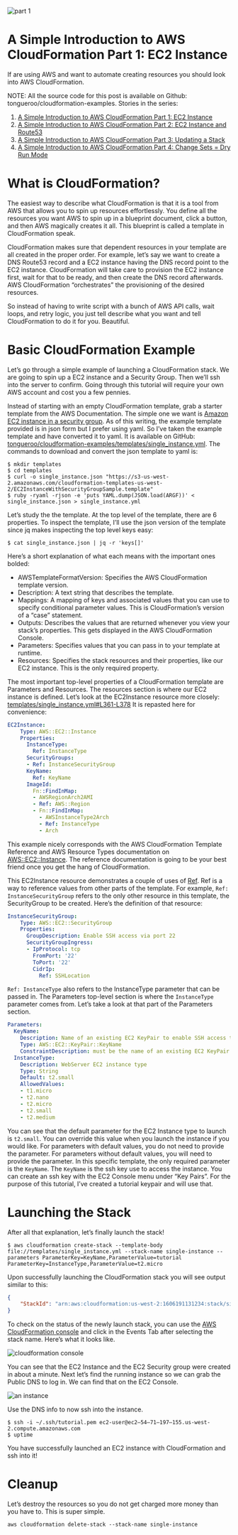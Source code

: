 
![part 1](images/intro.png)

# A Simple Introduction to AWS CloudFormation Part 1: EC2 Instance

If are using AWS and want to automate creating resources you should look into AWS CloudFormation.

NOTE: All the source code for this post is available on Github: tongueroo/cloudformation-examples.
Stories in the series:

1. [A Simple Introduction to AWS CloudFormation Part 1: EC2 Instance](https://blog.boltops.com/2017/03/06/a-simple-introduction-to-aws-cloudformation-part-1-ec2-instance)
2. [A Simple Introduction to AWS CloudFormation Part 2: EC2 Instance and Route53](https://blog.boltops.com/2017/03/20/a-simple-introduction-to-aws-cloudformation-part-2-ec2-instance-and-route53)
3. [A Simple Introduction to AWS CloudFormation Part 3: Updating a Stack](https://blog.boltops.com/2017/03/24/a-simple-introduction-to-aws-cloudformation-part-3-updating-a-stack)
4. [A Simple Introduction to AWS CloudFormation Part 4: Change Sets = Dry Run Mode](https://blog.boltops.com/2017/03/24/a-simple-introduction-to-aws-cloudformation-part-3-updating-a-stack)

# What is CloudFormation?

The easiest way to describe what CloudFormation is that it is a tool from AWS that allows you to spin up resources effortlessly. You define all the resources you want AWS to spin up in a blueprint document, click a button, and then AWS magically creates it all. This blueprint is called a template in CloudFormation speak.

CloudFormation makes sure that dependent resources in your template are all created in the proper order. For example, let’s say we want to create a DNS Route53 record and a EC2 instance having the DNS record point to the EC2 instance. CloudFormation will take care to provision the EC2 instance first, wait for that to be ready, and then create the DNS record afterwards. AWS CloudFormation “orchestrates” the provisioning of the desired resources.

So instead of having to write script with a bunch of AWS API calls, wait loops, and retry logic, you just tell describe what you want and tell CloudFormation to do it for you. Beautiful.

# Basic CloudFormation Example

Let’s go through a simple example of launching a CloudFormation stack. We are going to spin up a EC2 instance and a Security Group. Then we’ll ssh into the server to confirm. Going through this tutorial will require your own AWS account and cost you a few pennies.

Instead of starting with an empty CloudFormation template, grab a starter template from the AWS Documentation. The simple one we want is [Amazon EC2 instance in a security group](http://docs.aws.amazon.com/AWSCloudFormation/latest/UserGuide/sample-templates-services-us-west-2.html#w1ab2c21c45c15c15). As of this writing, the example template provided is in json form but I prefer using yaml. So I’ve taken the example template and have converted it to yaml. It is available on GitHub: [tongueroo/cloudformation-examples/templates/single_instance.yml](https://github.com/tongueroo/cloudformation-examples/blob/master/templates/single_instance.yml). The commands to download and convert the json template to yaml is:

```shell
$ mkdir templates
$ cd templates
$ curl -o single_instance.json "https://s3-us-west-2.amazonaws.com/cloudformation-templates-us-west-2/EC2InstanceWithSecurityGroupSample.template"
$ ruby -ryaml -rjson -e 'puts YAML.dump(JSON.load(ARGF))' < single_instance.json > single_instance.yml
```

Let’s study the the template. At the top level of the template, there are 6 properties. To inspect the template, I’ll use the json version of the template since jq makes inspecting the top level keys easy:

```shell
$ cat single_instance.json | jq -r 'keys[]'
```

Here’s a short explanation of what each means with the important ones bolded:

- AWSTemplateFormatVersion: Specifies the AWS CloudFormation template version.
- Description: A text string that describes the template.
- Mappings: A mapping of keys and associated values that you can use to specify conditional parameter values. This is CloudFormation’s version of a “case” statement.
- Outputs: Describes the values that are returned whenever you view your stack’s properties. This gets displayed in the AWS CloudFormation Console.
- Parameters: Specifies values that you can pass in to your template at runtime.
- Resources: Specifies the stack resources and their properties, like our EC2 instance. This is the only required property.

The most important top-level properties of a CloudFormation template are Parameters and Resources. The resources section is where our EC2 instance is defined. Let’s look at the EC2Instance resource more closely: [templates/single_instance.yml#L361-L378](https://github.com/tongueroo/cloudformation-examples/blob/master/templates/single_instance.yml#L361-L378) It is repasted here for convenience:

```yaml
EC2Instance:
    Type: AWS::EC2::Instance
    Properties:
      InstanceType:
        Ref: InstanceType
      SecurityGroups:
      - Ref: InstanceSecurityGroup
      KeyName:
        Ref: KeyName
      ImageId:
        Fn::FindInMap:
        - AWSRegionArch2AMI
        - Ref: AWS::Region
        - Fn::FindInMap:
          - AWSInstanceType2Arch
          - Ref: InstanceType
          - Arch
```

This example nicely corresponds with the AWS CloudFormation Template Reference and AWS Resource Types documentation on [AWS::EC2::Instance](http://docs.aws.amazon.com/AWSCloudFormation/latest/UserGuide/aws-properties-ec2-instance.html). The reference documentation is going to be your best friend once you get the hang of CloudFormation.

This EC2Instance resource demonstrates a couple of uses of [Ref](http://docs.aws.amazon.com/AWSCloudFormation/latest/UserGuide/intrinsic-function-reference-ref.html). Ref is a way to reference values from other parts of the template. For example, ```Ref: InstanceSecurityGroup``` refers to the only other resource in this template, the SecurityGroup to be created. Here’s the definition of that resource:

```yaml
InstanceSecurityGroup:
    Type: AWS::EC2::SecurityGroup
    Properties:
      GroupDescription: Enable SSH access via port 22
      SecurityGroupIngress:
      - IpProtocol: tcp
        FromPort: '22'
        ToPort: '22'
        CidrIp:
          Ref: SSHLocation
```

```Ref: InstanceType``` also refers to the InstanceType parameter that can be passed in. The Parameters top-level section is where the ```InstanceType``` parameter comes from. Let’s take a look at that part of the Parameters section.

```yaml
Parameters:
  KeyName:
    Description: Name of an existing EC2 KeyPair to enable SSH access to the instance
    Type: AWS::EC2::KeyPair::KeyName
    ConstraintDescription: must be the name of an existing EC2 KeyPair.
  InstanceType:
    Description: WebServer EC2 instance type
    Type: String
    Default: t2.small
    AllowedValues:
    - t1.micro
    - t2.nano
    - t2.micro
    - t2.small
    - t2.medium
```

You can see that the default parameter for the EC2 Instance type to launch is ```t2.small```. You can override this value when you launch the instance if you would like. For parameters with default values, you do not need to provide the parameter. For parameters without default values, you will need to provide the parameter. In this specific template, the only required parameter is the ```KeyName```. The ```KeyName``` is the ssh key use to access the instance. You can create an ssh key with the EC2 Console menu under “Key Pairs”. For the purpose of this tutorial, I’ve created a tutorial keypair and will use that.

# Launching the Stack

After all that explanation, let’s finally launch the stack!

```shell
$ aws cloudformation create-stack --template-body file://templates/single_instance.yml --stack-name single-instance --parameters ParameterKey=KeyName,ParameterValue=tutorial ParameterKey=InstanceType,ParameterValue=t2.micro
```

Upon successfully launching the CloudFormation stack you will see output similar to this:

```json
{
    "StackId": "arn:aws:cloudformation:us-west-2:1606191131234:stack/single-instance/3401e900-3d83-11e7-bb7e-503f2a2cee4a"
}
```

To check on the status of the newly launch stack, you can use the [AWS CloudFormation console](https://us-west-2.console.aws.amazon.com/cloudformation/home) and click in the Events Tab after selecting the stack name. Here’s what it looks like.

![cloudformation console](images/cloudformation-console.png)

You can see that the EC2 Instance and the EC2 Security group were created in about a minute. Next let’s find the running instance so we can grab the Public DNS to log in. We can find that on the EC2 Console.

![an instance](images/an-instance.png)

Use the DNS info to now ssh into the instance.

```shell
$ ssh -i ~/.ssh/tutorial.pem ec2-user@ec2–54–71–197–155.us-west-2.compute.amazonaws.com
$ uptime
```

You have successfully launched an EC2 instance with CloudFormation and ssh into it!

# Cleanup

Let’s destroy the resources so you do not get charged more money than you have to. This is super simple.

```aws cloudformation delete-stack --stack-name single-instance```
